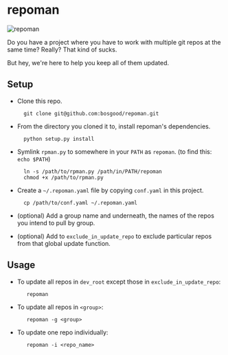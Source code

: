 repoman
=======

![repoman](https://raw.github.com/bosgood/repoman/master/repoman.jpg)

Do you have a project where you have to work with multiple git repos at the same time? Really? That kind of sucks.

But hey, we're here to help you keep all of them updated.

## Setup

* Clone this repo.

        git clone git@github.com:bosgood/repoman.git

* From the directory you cloned it to, install repoman's dependencies.

        python setup.py install

* Symlink `rpman.py` to somewhere in your `PATH` as `repoman`. (to find this: `echo $PATH`)

        ln -s /path/to/rpman.py /path/in/PATH/repoman
        chmod +x /path/to/rpman.py

* Create a `~/.repoman.yaml` file by copying `conf.yaml` in this project.

        cp /path/to/conf.yaml ~/.repoman.yaml

* (optional) Add a group name and underneath, the names of the repos you intend to pull by group.
* (optional) Add to `exclude_in_update_repo` to exclude particular repos from that global update function.

## Usage
* To update all repos in `dev_root` except those in `exclude_in_update_repo`:

         repoman

* To update all repos in `<group>`:

         repoman -g <group>

* To update one repo individually:

         repoman -i <repo_name>




